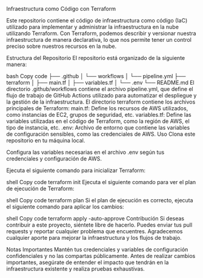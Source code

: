 Infraestructura como Código con Terraform


Este repositorio contiene el código de infraestructura como código (IaC) utilizado para implementar y administrar la infraestructura en la nube utilizando Terraform. Con Terraform, podemos describir y versionar nuestra infraestructura de manera declarativa, lo que nos permite tener un control preciso sobre nuestros recursos en la nube.

Estructura del Repositorio
El repositorio está organizado de la siguiente manera:

bash
Copy code
├── .github
│   └── workflows
│       └── pipeline.yml
├── terraform
│   ├── main.tf
│   ├── variables.tf
│   └── .env
└── README.md
El directorio .github/workflows contiene el archivo pipeline.yml, que define el flujo de trabajo de GitHub Actions utilizado para automatizar el despliegue y la gestión de la infraestructura.
El directorio terraform contiene los archivos principales de Terraform:
main.tf: Define los recursos de AWS utilizados, como instancias de EC2, grupos de seguridad, etc.
variables.tf: Define las variables utilizadas en el código de Terraform, como la región de AWS, el tipo de instancia, etc.
.env: Archivo de entorno que contiene las variables de configuración sensibles, como las credenciales de AWS.
Uso
Clona este repositorio en tu máquina local.

Configura las variables necesarias en el archivo .env según tus credenciales y configuración de AWS.

Ejecuta el siguiente comando para inicializar Terraform:

shell
Copy code
terraform init
Ejecuta el siguiente comando para ver el plan de ejecución de Terraform:

shell
Copy code
terraform plan
Si el plan de ejecución es correcto, ejecuta el siguiente comando para aplicar los cambios:

shell
Copy code
terraform apply -auto-approve
Contribución
Si deseas contribuir a este proyecto, siéntete libre de hacerlo. Puedes enviar tus pull requests y reportar cualquier problema que encuentres. Agradecemos cualquier aporte para mejorar la infraestructura y los flujos de trabajo.

Notas Importantes
Mantén tus credenciales y variables de configuración confidenciales y no las compartas públicamente.
Antes de realizar cambios importantes, asegúrate de entender el impacto que tendrán en la infraestructura existente y realiza pruebas exhaustivas.
